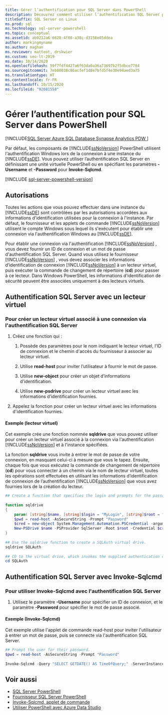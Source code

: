 ```yaml
---
title: Gérer l’authentification pour SQL Server dans PowerShell
description: Découvrez comment utiliser l’authentification SQL Server plutôt que l’authentification Windows (valeur par défaut) lors de la connexion à une instance du Moteur de base de données.
titleSuffix: SQL Server on Linux
ms.prod: sql
ms.technology: sql-server-powershell
ms.topic: conceptual
ms.assetid: ab9212a6-6628-4f08-a38c-d3156e05ddea
author: markingmyname
ms.author: maghan
ms.reviewer: matteot, drskwier
ms.custom: seo-lt-2019
ms.date: 10/14/2020
ms.openlocfilehash: 59f7fdf4427a6f63da0a36a73697b2f5dbce7784
ms.sourcegitcommit: 7eb80038c86acfef1d8e7bfd5f4e30e94aed3a75
ms.translationtype: HT
ms.contentlocale: fr-FR
ms.lasthandoff: 10/15/2020
ms.locfileid: "92081558"
---
```

# <a name="manage-authentication-to-sql-server-in-powershell"></a>Gérer l’authentification pour SQL Server dans PowerShell

[!INCLUDE[SQL Server Azure SQL Database Synapse Analytics PDW ](../includes/applies-to-version/sql-asdb-asdbmi-asa-pdw.md)]

Par défaut, les composants de [!INCLUDE[ssNoVersion](../includes/ssnoversion-md.md)] PowerShell utilisent l'authentification Windows lors de la connexion à une instance du [!INCLUDE[ssDE](../includes/ssde-md.md)]. Vous pouvez utiliser l’authentification SQL Server en définissant une unité virtuelle PowerShell ou en spécifiant les paramètres **-Username** et **-Password** pour **Invoke-Sqlcmd**.

[!INCLUDE [sql-server-powershell-version](../includes/sql-server-powershell-version.md)]

## <a name="permissions"></a>Autorisations

Toutes les actions que vous pouvez effectuer dans une instance du [!INCLUDE[ssDE](../includes/ssde-md.md)] sont contrôlées par les autorisations accordées aux informations d'identification utilisées pour la connexion à l'instance. Par défaut, le fournisseur et les applets de commande [!INCLUDE[ssNoVersion](../includes/ssnoversion-md.md)] utilisent le compte Windows sous lequel ils s'exécutent pour établir une connexion via l'authentification Windows au [!INCLUDE[ssDE](../includes/ssde-md.md)].  

Pour établir une connexion via l'authentification [!INCLUDE[ssNoVersion](../includes/ssnoversion-md.md)] , vous devez fournir un ID de connexion et un mot de passe d'authentification SQL Server. Quand vous utilisez le fournisseur [!INCLUDE[ssNoVersion](../includes/ssnoversion-md.md)] , vous devez associer les informations d’identification de connexion [!INCLUDE[ssNoVersion](../includes/ssnoversion-md.md)] à un lecteur virtuel, puis exécuter la commande de changement de répertoire (**cd**) pour passer à ce lecteur. Dans Windows PowerShell, les informations d'identification de sécurité peuvent être associées uniquement à des lecteurs virtuels.  

## <a name="sql-server-authentication-using-a-virtual-drive"></a>Authentification SQL Server avec un lecteur virtuel

### <a name="to-create-a-virtual-drive-associated-with-a-sql-server-authentication-login"></a>Pour créer un lecteur virtuel associé à une connexion via l'authentification SQL Server

1. Créez une fonction qui :

    1. Possède des paramètres pour le nom indiquant le lecteur virtuel, l'ID de connexion et le chemin d'accès du fournisseur à associer au lecteur virtuel.

    2. Utilise **read-host** pour inviter l’utilisateur à fournir le mot de passe.  

    3. Utilise **new-object** pour créer un objet d’informations d’identification.  

    4. Utilise **new-psdrive** pour créer un lecteur virtuel avec les informations d’identification fournies.  

2. Appelez la fonction pour créer un lecteur virtuel avec les informations d'identification fournies.  

#### <a name="example-virtual-drive"></a>Exemple (lecteur virtuel)

Cet exemple crée une fonction nommée **sqldrive** que vous pouvez utiliser pour créer un lecteur virtuel associé à la connexion via l'authentification [!INCLUDE[ssNoVersion](../includes/ssnoversion-md.md)] et à l'instance spécifiées.  
  
 La fonction **sqldrive** vous invite à entrer le mot de passe de votre connexion, en masquant celui-ci à mesure que vous le tapez. Ensuite, chaque fois que vous exécutez la commande de changement de répertoire (**cd**) pour vous connecter à un chemin via le nom de lecteur virtuel, toutes les opérations sont effectuées en utilisant les informations d’identification de connexion de l’authentification [!INCLUDE[ssNoVersion](../includes/ssnoversion-md.md)] que vous avez fournies lors de la création du lecteur.  
  
```powershell
## Create a function that specifies the login and prompts for the password.  
  
function sqldrive  
{  
    param( [string]$name, [string]$login = "MyLogin", [string]$root = "SQLSERVER:\SQL\MyComputer\MyInstance" )  
    $pwd = read-host -AsSecureString -Prompt "Password"  
    $cred = new-object System.Management.Automation.PSCredential -argumentlist $login,$pwd  
    New-PSDrive $name -PSProvider SqlServer -Root $root -Credential $cred -Scope 1  
}  
  
## Use the sqldrive function to create a SQLAuth virtual drive.  
sqldrive SQLAuth  
  
## CD to the virtual drive, which invokes the supplied authentication credentials.  
cd SQLAuth  
```

## <a name="sql-server-authentication-using-invoke-sqlcmd"></a>Authentification SQL Server avec Invoke-Sqlcmd

### <a name="to-use-invoke-sqlcmd-with-sql-server-authentication"></a>Pour utiliser Invoke-Sqlcmd avec l'authentification SQL Server

1. Utilisez le paramètre **-Username** pour spécifier un ID de connexion, et le paramètre **-Password** pour spécifier le mot de passe associé.  

#### <a name="example-invoke-sqlcmd"></a>Exemple (Invoke-Sqlcmd)

Cet exemple utilise l'applet de commande read-host pour inviter l'utilisateur à entrer un mot de passe, puis se connecte via l'authentification SQL Server.  

```powershell
## Prompt the user for their password.  
$pwd = read-host -AsSecureString -Prompt "Password"  
  
Invoke-Sqlcmd -Query "SELECT GETDATE() AS TimeOfQuery;" -ServerInstance "MyComputer\MyInstance" -Username "MyLogin" -Password $pwd  
```

## <a name="see-also"></a>Voir aussi

- [SQL Server PowerShell](sql-server-powershell.md)
- [Fournisseur SQL Server PowerShell](sql-server-powershell-provider.md)
- [Invoke-Sqlcmd, applet de commande](/powershell/module/sqlserver/invoke-sqlcmd)
- [Utiliser PowerShell avec Azure Data Studio](../azure-data-studio/extensions/powershell-extension.md)
